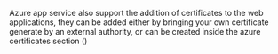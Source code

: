 Azure app service also support the addition of certificates to the web applications, they can be added either by bringing your own certificate generate by an external authority, or can be created inside the azure certificates section ()